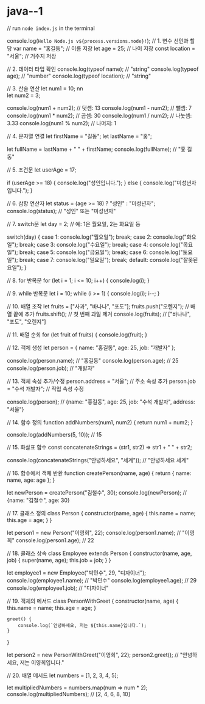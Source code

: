 # java--1

// run `node index.js` in the terminal

console.log(`Hello Node.js v${process.versions.node}!`);
// 1. 변수 선언과 할당
var name = "홍길동"; // 이름 저장
let age = 25;        // 나이 저장
const location = "서울"; // 거주지 저장 

// 2. 데이터 타입 확인
console.log(typeof name);    // "string"
console.log(typeof age);     // "number"
console.log(typeof location); // "string"

// 3. 산술 연산
let num1 = 10; nn  
let num2 = 3;

console.log(num1 + num2); // 덧셈: 13
console.log(num1 - num2); // 뺄셈: 7
console.log(num1 * num2); // 곱셈: 30
console.log(num1 / num2); // 나눗셈: 3.33
console.log(num1 % num2); // 나머지: 1

// 4. 문자열 연결
let firstName = "길동";
let lastName = "홍";

let fullName = lastName + " " + firstName;
console.log(fullName); // "홍 길동"

// 5. 조건문
let userAge = 17;

if (userAge >= 18) {
    console.log("성인입니다.");
} else {
    console.log("미성년자입니다.");
}

// 6. 삼항 연산자
let status = (age >= 18) ? "성인" : "미성년자";
console.log(status); // "성인" 또는 "미성년자"

// 7. switch문
let day = 2; // 예: 1은 월요일, 2는 화요일 등

switch(day) {
    case 1:
        console.log("월요일");
        break;
    case 2:
        console.log("화요일");
        break;
    case 3:
        console.log("수요일");
        break;
    case 4:
        console.log("목요일");
        break;
    case 5:
        console.log("금요일");
        break;
    case 6:
        console.log("토요일");
        break;
    case 7:
        console.log("일요일");
        break;
    default:
        console.log("잘못된 요일");
}

// 8. for 반복문
for (let i = 1; i <= 10; i++) {
    console.log(i);
}

// 9. while 반복문
let i = 10;
while (i >= 1) {
    console.log(i);
    i--;
}

// 10. 배열 조작
let fruits = ["사과", "바나나", "포도"];
fruits.push("오렌지"); // 배열 끝에 추가
fruits.shift(); // 첫 번째 과일 제거
console.log(fruits); // ["바나나", "포도", "오렌지"]

// 11. 배열 순회
for (let fruit of fruits) {
    console.log(fruit);
}

// 12. 객체 생성
let person = {
    name: "홍길동",
    age: 25,
    job: "개발자"
};

console.log(person.name); // "홍길동"
console.log(person.age);  // 25
console.log(person.job);  // "개발자"

// 13. 객체 속성 추가/수정
person.address = "서울"; // 주소 속성 추가
person.job = "수석 개발자"; // 직업 속성 수정

console.log(person); // {name: "홍길동", age: 25, job: "수석 개발자", address: "서울"}

// 14. 함수 정의
function addNumbers(num1, num2) {
    return num1 + num2;
}

console.log(addNumbers(5, 10)); // 15

// 15. 화살표 함수
const concatenateStrings = (str1, str2) => str1 + " " + str2;

console.log(concatenateStrings("안녕하세요", "세계")); // "안녕하세요 세계"

// 16. 함수에서 객체 반환
function createPerson(name, age) {
    return {
        name: name,
        age: age
    };
}

let newPerson = createPerson("김철수", 30);
console.log(newPerson); // {name: "김철수", age: 30}

// 17. 클래스 정의
class Person {
    constructor(name, age) {
        this.name = name;
        this.age = age;
    }
}

let person1 = new Person("이영희", 22);
console.log(person1.name); // "이영희"
console.log(person1.age);  // 22

// 18. 클래스 상속
class Employee extends Person {
    constructor(name, age, job) {
        super(name, age);
        this.job = job;
    }
}

let employee1 = new Employee("박민수", 29, "디자이너");
console.log(employee1.name); // "박민수"
console.log(employee1.age);  // 29
console.log(employee1.job);  // "디자이너"

// 19. 객체의 메서드
class PersonWithGreet {
    constructor(name, age) {
        this.name = name;
        this.age = age;
    }

    greet() {
        console.log(`안녕하세요, 저는 ${this.name}입니다.`);
    }
}

let person2 = new PersonWithGreet("이영희", 22);
person2.greet(); // "안녕하세요, 저는 이영희입니다."

// 20. 배열 메서드
let numbers = [1, 2, 3, 4, 5];

let multipliedNumbers = numbers.map(num => num * 2);
console.log(multipliedNumbers); // [2, 4, 6, 8, 10]
